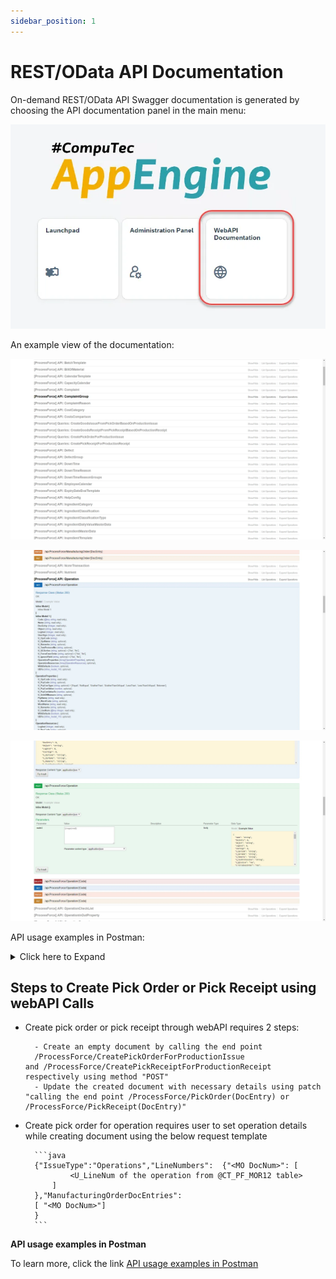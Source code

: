 ```yaml
---
sidebar_position: 1
---
```


# REST/OData API Documentation

On-demand REST/OData API Swagger documentation is generated by choosing the API documentation panel in the main menu:

![Main Menu](./media/rest-odata-api-documentation/app-engine-main-menu.webp)

An example view of the documentation:

![API](./media/rest-odata-api-documentation/processforce-api.webp)

![API](./media/rest-odata-api-documentation/processforce-api-2.webp)

![API](./media/rest-odata-api-documentation/processforce-api-3.webp)

API usage examples in Postman:

<details>
<summary>Click here to Expand</summary>
<div>

</div>
</details>

## Steps to Create Pick Order or Pick Receipt using webAPI Calls

- Create pick order or pick receipt through webAPI requires 2 steps:

        - Create an empty document by calling the end point
        /ProcessForce/CreatePickOrderForProductionIssue and /ProcessForce/CreatePickReceiptForProductionReceipt respectively using method "POST"
        - Update the created document with necessary details using patch "calling the end point /ProcessForce/PickOrder(DocEntry) or /ProcessForce/PickReceipt(DocEntry)"

- Create pick order for operation requires user to set operation details while creating document using the below request template

        ```java
        {"IssueType":"Operations","LineNumbers":  {"<MO DocNum>": [
                <U_LineNum of the operation from @CT_PF_MOR12 table>
            ]
        },"ManufacturingOrderDocEntries":
        [ "<MO DocNum>"]
        }
        ```

**API usage examples in Postman**

To learn more, click the link [API usage examples in Postman](https://github.com/CompuTec/appengine-examples/tree/main/postman)

